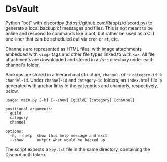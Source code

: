 # DsVault

Python "bot" with discordpy (https://github.com/Rapptz/discord.py) to generate a local backup of messages and files. This is not meant to be online and respond to commands like a bot, but rather be used as a CLI one-liner that can be scheduled out via `cron` or `at`, etc.

Channels are represented as HTML files, with image attachments embedded with `<img>` tags and other file types linked to with `<a>`.
All file attachments are downloaded and stored in a `/src` directory under each channel's folder.

Backups are stored in a hierarchical structure, `channel-id` -> `category-id` -> `channel-id`.
Under `channel-id` and `category-id` folders, an `index.html` file is generated with anchor links to the categories and channels, respectively, below.

```
usage: main.py [-h] [--show] [guild] [category] [channel]

positional arguments:
  guild
  category
  channel

options:
  -h, --help  show this help message and exit
  --show      output what would be backed up
```
The script expects a `key.txt` file in the same directory, containing the Discord auth token.
